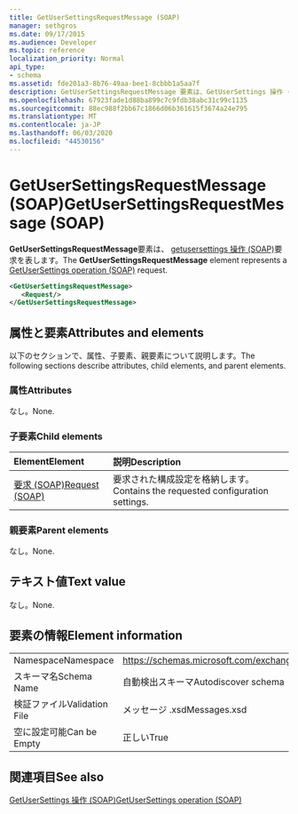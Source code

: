 ```yaml
---
title: GetUserSettingsRequestMessage (SOAP)
manager: sethgros
ms.date: 09/17/2015
ms.audience: Developer
ms.topic: reference
localization_priority: Normal
api_type:
- schema
ms.assetid: fde201a3-8b76-49aa-bee1-8cbbb1a5aa7f
description: GetUserSettingsRequestMessage 要素は、GetUserSettings 操作 (SOAP) 要求を表します。
ms.openlocfilehash: 67923fade1d88ba899c7c9fdb38abc31c99c1135
ms.sourcegitcommit: 88ec988f2bb67c1866d06b361615f3674a24e795
ms.translationtype: MT
ms.contentlocale: ja-JP
ms.lasthandoff: 06/03/2020
ms.locfileid: "44530156"
---
```

# <a name="getusersettingsrequestmessage-soap"></a><span data-ttu-id="5e8af-103">GetUserSettingsRequestMessage (SOAP)</span><span class="sxs-lookup"><span data-stu-id="5e8af-103">GetUserSettingsRequestMessage (SOAP)</span></span>

<span data-ttu-id="5e8af-104">**GetUserSettingsRequestMessage**要素は、 [getusersettings 操作 (SOAP)](getusersettings-operation-soap.md)要求を表します。</span><span class="sxs-lookup"><span data-stu-id="5e8af-104">The **GetUserSettingsRequestMessage** element represents a [GetUserSettings operation (SOAP)](getusersettings-operation-soap.md) request.</span></span> 
  
```XML
<GetUserSettingsRequestMessage>
   <Request/>
</GetUserSettingsRequestMessage>
```

## <a name="attributes-and-elements"></a><span data-ttu-id="5e8af-105">属性と要素</span><span class="sxs-lookup"><span data-stu-id="5e8af-105">Attributes and elements</span></span>

<span data-ttu-id="5e8af-106">以下のセクションで、属性、子要素、親要素について説明します。</span><span class="sxs-lookup"><span data-stu-id="5e8af-106">The following sections describe attributes, child elements, and parent elements.</span></span>
  
### <a name="attributes"></a><span data-ttu-id="5e8af-107">属性</span><span class="sxs-lookup"><span data-stu-id="5e8af-107">Attributes</span></span>

<span data-ttu-id="5e8af-108">なし。</span><span class="sxs-lookup"><span data-stu-id="5e8af-108">None.</span></span>
  
### <a name="child-elements"></a><span data-ttu-id="5e8af-109">子要素</span><span class="sxs-lookup"><span data-stu-id="5e8af-109">Child elements</span></span>

|<span data-ttu-id="5e8af-110">**Element**</span><span class="sxs-lookup"><span data-stu-id="5e8af-110">**Element**</span></span>|<span data-ttu-id="5e8af-111">**説明**</span><span class="sxs-lookup"><span data-stu-id="5e8af-111">**Description**</span></span>|
|:-----|:-----|
|[<span data-ttu-id="5e8af-112">要求 (SOAP)</span><span class="sxs-lookup"><span data-stu-id="5e8af-112">Request (SOAP)</span></span>](request-soap.md) <br/> |<span data-ttu-id="5e8af-113">要求された構成設定を格納します。</span><span class="sxs-lookup"><span data-stu-id="5e8af-113">Contains the requested configuration settings.</span></span>  <br/> |
   
### <a name="parent-elements"></a><span data-ttu-id="5e8af-114">親要素</span><span class="sxs-lookup"><span data-stu-id="5e8af-114">Parent elements</span></span>

<span data-ttu-id="5e8af-115">なし。</span><span class="sxs-lookup"><span data-stu-id="5e8af-115">None.</span></span>
  
## <a name="text-value"></a><span data-ttu-id="5e8af-116">テキスト値</span><span class="sxs-lookup"><span data-stu-id="5e8af-116">Text value</span></span>

<span data-ttu-id="5e8af-117">なし。</span><span class="sxs-lookup"><span data-stu-id="5e8af-117">None.</span></span>
  
## <a name="element-information"></a><span data-ttu-id="5e8af-118">要素の情報</span><span class="sxs-lookup"><span data-stu-id="5e8af-118">Element information</span></span>

|||
|:-----|:-----|
|<span data-ttu-id="5e8af-119">Namespace</span><span class="sxs-lookup"><span data-stu-id="5e8af-119">Namespace</span></span>  <br/> |https://schemas.microsoft.com/exchange/2010/Autodiscover  <br/> |
|<span data-ttu-id="5e8af-120">スキーマ名</span><span class="sxs-lookup"><span data-stu-id="5e8af-120">Schema Name</span></span>  <br/> |<span data-ttu-id="5e8af-121">自動検出スキーマ</span><span class="sxs-lookup"><span data-stu-id="5e8af-121">Autodiscover schema</span></span>  <br/> |
|<span data-ttu-id="5e8af-122">検証ファイル</span><span class="sxs-lookup"><span data-stu-id="5e8af-122">Validation File</span></span>  <br/> |<span data-ttu-id="5e8af-123">メッセージ .xsd</span><span class="sxs-lookup"><span data-stu-id="5e8af-123">Messages.xsd</span></span>  <br/> |
|<span data-ttu-id="5e8af-124">空に設定可能</span><span class="sxs-lookup"><span data-stu-id="5e8af-124">Can be Empty</span></span>  <br/> |<span data-ttu-id="5e8af-125">正しい</span><span class="sxs-lookup"><span data-stu-id="5e8af-125">True</span></span>  <br/> |
   
## <a name="see-also"></a><span data-ttu-id="5e8af-126">関連項目</span><span class="sxs-lookup"><span data-stu-id="5e8af-126">See also</span></span>



[<span data-ttu-id="5e8af-127">GetUserSettings 操作 (SOAP)</span><span class="sxs-lookup"><span data-stu-id="5e8af-127">GetUserSettings operation (SOAP)</span></span>](getusersettings-operation-soap.md)

